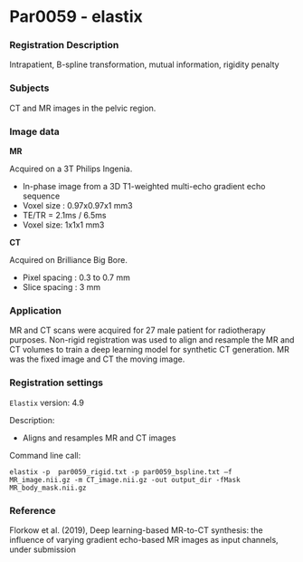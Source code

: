 # Par0059 - elastix

###  Registration Description
Intrapatient, B-spline transformation, mutual information, rigidity penalty

###  Subjects

CT and MR images in the pelvic region.

###  Image data

**MR**

Acquired on a 3T Philips Ingenia.

* In-phase image from a 3D T1-weighted multi-echo gradient echo sequence
* Voxel size : 0.97x0.97x1 mm3
* TE/TR = 2.1ms / 6.5ms
* Voxel size: 1x1x1 mm3

**CT**

Acquired on Brilliance Big Bore.

* Pixel spacing : 0.3 to 0.7 mm
* Slice spacing : 3 mm

###  Application

MR and CT scans were acquired for 27 male patient for radiotherapy purposes. Non-rigid registration was used to align and resample the MR and CT volumes to train a deep learning model for synthetic CT generation. MR was the fixed image and CT the moving image.

###  Registration settings

`Elastix` version: 4.9

Description:

* Aligns and resamples MR and CT images


Command line call:


    elastix -p  par0059_rigid.txt -p par0059_bspline.txt –f MR_image.nii.gz -m CT_image.nii.gz -out output_dir -fMask MR_body_mask.nii.gz


###  Reference

Florkow et al. (2019), Deep learning-based MR-to-CT synthesis: the influence of varying gradient echo-based MR images as input channels, under submission
